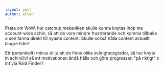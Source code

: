 ```yaml
---
layout: post
author: ellen
---
```

Prata om WoW, hur catchup mekaniken skulle kunna knytas ihop me account-wide achin, så att de vore mindre frustrerande och komma tillbaka o sen farma direkt till nyaste content. Skulle också hålla content aktuellt längre tider!

Ett (potentiellt) minus är ju att de finns olika svårighetsgrader, så hur knyta in achin/ilvl så att motivationen ändå hålls och göra progressen "på riktigt" o int via Raid Finder?